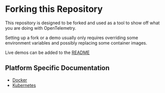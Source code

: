# Forking this Repository

This repository is designed to be forked and used as a tool to show off what you
are doing with OpenTelemetry.

Setting up a fork or a demo usually only requires overriding some environment
variables and possibly replacing some container images.

Live demos can be added to the [README](https://github.com/open-telemetry/opentelemetry-demo/blob/main/README.md?plain=1#L186)

## Platform Specific Documentation

- [Docker](docker_deployment.md#vendor-forking)
- [Kubernetes](kubernetes_deployment.md#vendor-forking)
